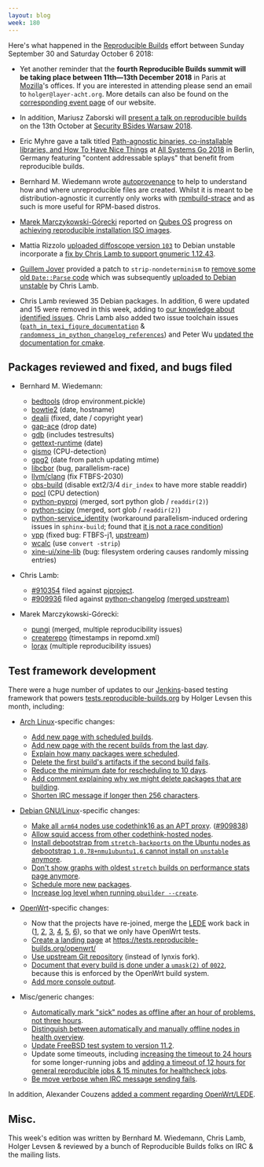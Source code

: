 ```yaml
---
layout: blog
week: 180
---
```


Here's what happened in the [Reproducible Builds](https://reproducible-builds.org) effort between Sunday September 30 and Saturday October 6 2018:

* Yet another reminder that the **fourth Reproducible Builds summit will be taking place between 11th—13th December 2018** in Paris at [Mozilla](https://wiki.mozilla.org/Paris)'s offices. If you are interested in attending please send an email to `holger@layer-acht.org`. More details can also be found on the [corresponding event page](https://reproducible-builds.org/events/paris2018/) of our website.

* In addition, Mariusz Zaborski will [present a talk on reproducible builds](https://twitter.com/BSidesWarsaw/status/1047426094117339136/photo/1) on the 13th October at [Security BSides Warsaw 2018](https://securitybsides.pl/).

* Eric Myhre gave a talk titled [Path-agnostic binaries, co-installable libraries, and How To Have Nice Things](https://media.ccc.de/v/ASG2018-204-path-agnostic_binaries_co-installable_libraries_and_how_to_have_nice_things) at [All Systems Go 2018](https://all-systems-go.io/) in Berlin, Germany featuring "content addressable splays" that benefit from reproducible builds.

* Bernhard M. Wiedemann wrote [autoprovenance](https://github.com/bmwiedemann/reproducibleopensuse/blob/master/autoprovenance) to help to understand how and where unreproducible files are created. Whilst it is meant to be distribution-agnostic it currently only works with [rpmbuild-strace](https://github.com/bmwiedemann/reproducible-faketools/blob/master/bin/rpmbuild-strace) and as such is more useful for RPM-based distros.

* [Marek Marczykowski-Górecki](https://github.com/marmarek) reported on [Qubes OS](https://www.qubes-os.org/) progress on [achieving reproducible installation ISO images](https://github.com/QubesOS/qubes-installer-qubes-os/pull/26).

* Mattia Rizzolo [uploaded diffoscope version `103`](https://tracker.debian.org/news/992782/accepted-diffoscope-103-source-into-unstable/) to Debian unstable incorporate a [fix by Chris Lamb to support gnumeric 1.12.43](https://salsa.debian.org/reproducible-builds/diffoscope/commit/4758809).

* [Guillem Jover](https://www.hadrons.org/~guillem/) provided a patch to `strip-nondeterminism` to [remove some old `Date::Parse` code](https://salsa.debian.org/reproducible-builds/strip-nondeterminism/commit/d96687d) which was subsequently [uploaded to Debian unstable](https://tracker.debian.org/news/993001/accepted-strip-nondeterminism-0043-1-source-all-into-unstable/) by Chris Lamb.

* Chris Lamb reviewed 35 Debian packages. In addition, 6 were updated and 15 were removed in this week, adding to [our knowledge about identified issues](https://tests.reproducible-builds.org/debian/index_issues.html). Chris Lamb also added two issue toolchain issues ([`path_in_texi_figure_documentation`](https://salsa.debian.org/reproducible-builds/reproducible-notes/commit/909c593b) & [`randomness_in_python_changelog_references`](https://salsa.debian.org/reproducible-builds/reproducible-notes/commit/4182192d)) and Peter Wu [updated the documentation for cmake](https://salsa.debian.org/reproducible-builds/reproducible-notes/commit/7ad02499).


Packages reviewed and fixed, and bugs filed
-------------------------------------------

* Bernhard M. Wiedemann:

    * [bedtools](https://build.opensuse.org/request/show/639378) (drop environment.pickle)
    * [bowtie2](https://github.com/BenLangmead/bowtie2/pull/210) (date, hostname)
    * [dealii](https://github.com/dealii/dealii/issues/7251) (fixed, date / copyright year)
    * [gap-ace](https://github.com/gap-packages/ace/pull/16) (drop date)
    * [gdb](https://bugzilla.opensuse.org/show_bug.cgi?id=1110708) (includes testresults)
    * [gettext-runtime](https://build.opensuse.org/request/show/640333) (date)
    * [gismo](https://build.opensuse.org/request/show/639403) (CPU-detection)
    * [gpg2](https://build.opensuse.org/request/show/639831) (date from patch updating mtime)
    * [libcbor](https://github.com/PJK/libcbor/pull/72) (bug, parallelism-race)
    * [llvm/clang](https://reviews.llvm.org/D52967) (fix FTBFS-2030)
    * [obs-build](https://github.com/openSUSE/obs-build/pull/469) (disable ext2/3/4 `dir_index` to have more stable readdir)
    * [pocl](https://bugzilla.opensuse.org/show_bug.cgi?id=1110722) (CPU detection)
    * [python-pyproj](https://github.com/jswhit/pyproj/pull/142) (merged, sort python glob / `readdir(2)`)
    * [python-scipy](https://github.com/scipy/scipy/pull/9332) (merged, sort glob / `readdir(2)`)
    * [python-service_identity](https://build.opensuse.org/request/show/639411) (workaround parallelism-induced ordering issues in `sphinx-build`; found that [it is not a race condition](https://github.com/sphinx-doc/sphinx/issues/2946))
    * [vpp](https://bugzilla.opensuse.org/show_bug.cgi?id=1110294) (fixed bug: FTBFS-j1, [upstream](https://gerrit.fd.io/r/#/c/15080/))
    * [wcalc](https://build.opensuse.org/request/show/639437) (use `convert -strip`)
    * [xine-ui/xine-lib](https://bugzilla.opensuse.org/show_bug.cgi?id=1110339) (bug: filesystem ordering causes randomly missing entries)

* Chris Lamb:
    * [#910354](https://bugs.debian.org/910354) filed against [pjproject](https://tracker.debian.org/pkg/pjproject).
    * [#909936](https://bugs.debian.org/909936) filed against [python-changelog](https://tracker.debian.org/pkg/python-changelog) [(merged upstream)](https://bitbucket.org/zzzeek/changelog/pull-requests/1/please-make-the-references-reproducible)

* Marek Marczykowski-Górecki:
    * [pungi](https://pagure.io/pungi/pull-request/1058) (merged, multiple reproducibility issues)
    * [createrepo](https://github.com/rpm-software-management/createrepo/pull/9) (timestamps in repomd.xml)
    * [lorax](https://github.com/weldr/lorax/pull/498) (multiple reproducibility issues)

Test framework development
--------------------------

There were a huge number of updates to our [Jenkins](https://jenkins.io/)-based testing framework that powers [tests.reproducible-builds.org](tests.reproducible-builds.org) by Holger Levsen this month, including:


* [Arch Linux](https://www.archlinux.org/)-specific changes:

    * [Add new page with scheduled builds](https://salsa.debian.org/qa/jenkins.debian.net/commit/e3d34065).
    * [Add new page with the recent builds from the last day](https://salsa.debian.org/qa/jenkins.debian.net/commit/e60076f2).
    * [Explain how many packages were scheduled](https://salsa.debian.org/qa/jenkins.debian.net/commit/9aa0fffe).
    * [Delete the first build's artifacts if the second build fails](https://salsa.debian.org/qa/jenkins.debian.net/commit/9913493c).
    * [Reduce the minimum date for rescheduling to 10 days](https://salsa.debian.org/qa/jenkins.debian.net/commit/399c1f90).
    * [Add comment explaining why we might delete packages that are building](https://salsa.debian.org/qa/jenkins.debian.net/commit/62f1c71e).
    * [Shorten IRC message if longer then 256 characters](https://salsa.debian.org/qa/jenkins.debian.net/commit/45f54b80).

* [Debian GNU/Linux](https://www.debian.org/)-specific changes:

    * [Make all `arm64` nodes use codethink16 as an APT proxy](https://salsa.debian.org/qa/jenkins.debian.net/commit/5192b2f5). ([#909838](https://bugs.debian.org/909838))
    * [Allow squid access from other codethink-hosted nodes](https://salsa.debian.org/qa/jenkins.debian.net/commit/d7d7dd78).
    * [Install debootstrap from `stretch-backports` on the Ubuntu nodes as debootstrap `1.0.78+nmu1ubuntu1.6` cannot install on `unstable` anymore](https://salsa.debian.org/qa/jenkins.debian.net/commit/9d0ac728).
    * [Don't show graphs with oldest `stretch` builds on performance stats page anymore](https://salsa.debian.org/qa/jenkins.debian.net/commit/f0dc2d25).
    * [Schedule more new packages](https://salsa.debian.org/qa/jenkins.debian.net/commit/e12e036a).
    * [Increase log level when running `pbuilder --create`](https://salsa.debian.org/qa/jenkins.debian.net/commit/929f5eaf).

* [OpenWrt](https://www.openwrt.org/)-specific changes:

    * Now that the projects have re-joined, merge the [LEDE](https://en.wikipedia.org/wiki/LEDE) work back in ([1](https://salsa.debian.org/qa/jenkins.debian.net/commit/300e8fe4),  [2](https://salsa.debian.org/qa/jenkins.debian.net/commit/a41ea551), [3](https://salsa.debian.org/qa/jenkins.debian.net/commit/f1aa3b37),  [4](https://salsa.debian.org/qa/jenkins.debian.net/commit/e63ae263), [5](https://salsa.debian.org/qa/jenkins.debian.net/commit/725ce40c), [6](https://salsa.debian.org/qa/jenkins.debian.net/commit/0d8ad724)), so that we only have OpenWrt tests.
    * [Create a landing page](https://salsa.debian.org/qa/jenkins.debian.net/commit/3ac5248e) at https://tests.reproducible-builds.org/openwrt/
    * [Use upstream Git repository](https://salsa.debian.org/qa/jenkins.debian.net/commit/fa3ed5a7) (instead of lynxis fork).
    * [Document that every build is done under a `umask(2)` of `0022`](https://salsa.debian.org/qa/jenkins.debian.net/commit/2b3738a1), because this is enforced by the OpenWrt build system.
    * [Add more console output](https://salsa.debian.org/qa/jenkins.debian.net/commit/8cd3b3fc).

* Misc/generic changes:

    * [Automatically mark "sick" nodes as offline after an hour of problems, not three hours](https://salsa.debian.org/qa/jenkins.debian.net/commit/02debef2).
    * [Distinguish between automatically and manually offline nodes in health overview](https://salsa.debian.org/qa/jenkins.debian.net/commit/93c3a7ad).
    * [Update FreeBSD test system to version 11.2](https://salsa.debian.org/qa/jenkins.debian.net/commit/b376f4dc).
    * Update some timeouts, including [increasing the timeout to 24 hours](https://salsa.debian.org/qa/jenkins.debian.net/commit/323c8c95) for some longer-running jobs and [adding a timeout of 12 hours for general reproducible jobs & 15 minutes for healthcheck jobs](https://salsa.debian.org/qa/jenkins.debian.net/commit/8791c66d).
    * [Be move verbose when IRC message sending fails](https://salsa.debian.org/qa/jenkins.debian.net/commit/5614c3c3).

In addition, Alexander Couzens [added a comment regarding OpenWrt/LEDE](https://salsa.debian.org/qa/jenkins.debian.net/commit/2311bb59).


Misc.
-----

This week's edition was written by Bernhard M. Wiedemann, Chris Lamb, Holger Levsen & reviewed by a bunch of Reproducible Builds folks on IRC & the mailing lists.
